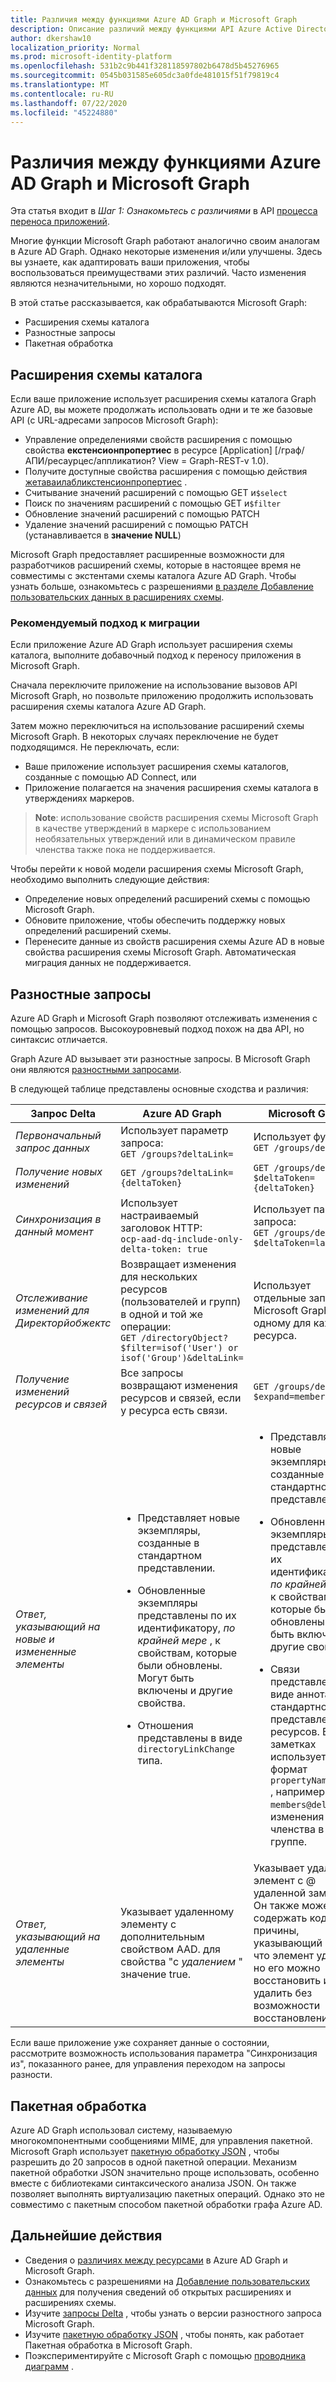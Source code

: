 ```yaml
---
title: Различия между функциями Azure AD Graph и Microsoft Graph
description: Описание различий между функциями API Azure Active Directory (Azure AD) и API Microsoft Graph, которые помогут быстро и легко перенести приложения.
author: dkershaw10
localization_priority: Normal
ms.prod: microsoft-identity-platform
ms.openlocfilehash: 531b2c9b441f328118597802b6478d5b45276965
ms.sourcegitcommit: 0545b031585e605dc3a0fde481015f51f79819c4
ms.translationtype: MT
ms.contentlocale: ru-RU
ms.lasthandoff: 07/22/2020
ms.locfileid: "45224880"
---
```

# <a name="feature-differences-between-azure-ad-graph-and-microsoft-graph"></a>Различия между функциями Azure AD Graph и Microsoft Graph

Эта статья входит в *Шаг 1: Ознакомьтесь с различиями* в API [процесса переноса приложений](migrate-azure-ad-graph-planning-checklist.md).

Многие функции Microsoft Graph работают аналогично своим аналогам в Azure AD Graph. Однако некоторые изменения и/или улучшены. Здесь вы узнаете, как адаптировать ваши приложения, чтобы воспользоваться преимуществами этих различий.  Часто изменения являются незначительными, но хорошо подходят.

В этой статье рассказывается, как обрабатываются Microsoft Graph:

- Расширения схемы каталога
- Разностные запросы
- Пакетная обработка

## <a name="directory-schema-extensions"></a>Расширения схемы каталога

Если ваше приложение использует расширения схемы каталога Graph Azure AD, вы можете продолжать использовать одни и те же базовые API (с URL-адресами запросов Microsoft Graph):

- Управление определениями свойств расширения с помощью свойства **екстенсионпропертиес** в ресурсе [Application] [/граф/АПИ/ресаурцес/аппликатион? View = Graph-REST-v 1.0).
- Получите доступные свойства расширения с помощью действия [жетаваилабликстенсионпропертиес](/graph/api/directoryobject-getavailableextensionproperties?view=graph-rest-v1.0) .
- Считывание значений расширений с помощью GET и`$select`
- Поиск по значениям расширений с помощью GET и`$filter`
- Обновление значений расширений с помощью PATCH
- Удаление значений расширений с помощью PATCH (устанавливается в **значение NULL**)

Microsoft Graph предоставляет расширенные возможности для разработчиков расширений схемы, которые в настоящее время не совместимы с экстентами схемы каталога Azure AD Graph. Чтобы узнать больше, ознакомьтесь с разрешениями [в разделе Добавление пользовательских данных в расширениях схемы](/graph/extensibility-overview#schema-extensions).

### <a name="recommended-migration-approach"></a>Рекомендуемый подход к миграции

Если приложение Azure AD Graph использует расширения схемы каталога, выполните добавочный подход к переносу приложения в Microsoft Graph.

Сначала переключите приложение на использование вызовов API Microsoft Graph, но позвольте приложению продолжить использовать расширения схемы каталога Azure AD Graph.

Затем можно переключиться на использование расширений схемы Microsoft Graph. В некоторых случаях переключение не будет подходящимся. Не переключать, если:

- Ваше приложение использует расширения схемы каталогов, созданные с помощью AD Connect, или
- Приложение полагается на значения расширения схемы каталога в утверждениях маркеров.

>**Note**: использование свойств расширения схемы Microsoft Graph в качестве утверждений в маркере с использованием необязательных утверждений или в динамическом правиле членства также пока не поддерживается.

Чтобы перейти к новой модели расширения схемы Microsoft Graph, необходимо выполнить следующие действия:

- Определение новых определений расширений схемы с помощью Microsoft Graph.
- Обновите приложение, чтобы обеспечить поддержку новых определений расширений схемы.
- Перенесите данные из свойств расширения схемы Azure AD в новые свойства расширения схемы Microsoft Graph.  Автоматическая миграция данных не поддерживается.

## <a name="differential-queries"></a>Разностные запросы

Azure AD Graph и Microsoft Graph позволяют отслеживать изменения с помощью запросов.  Высокоуровневый подход похож на два API, но синтаксис отличается.

Graph Azure AD вызывает эти разностные запросы.  В Microsoft Graph они являются [разностными запросами](/graph/delta-query-overview).

В следующей таблице представлены основные сходства и различия:

|Запрос Delta |Azure AD Graph | Microsoft Graph |
|----|----|----|
| _Первоначальный запрос данных_ | Использует параметр запроса:<br>`GET /groups?deltaLink=` | Использует функцию: <br> `GET /groups/delta` |
| _Получение новых изменений_ | `GET /groups?deltaLink={deltaToken}` | `GET /groups/delta?$deltaToken={deltaToken}` |
| _Синхронизация в данный момент_ |Использует настраиваемый заголовок HTTP:<br> `ocp-aad-dq-include-only-delta-token: true` | Использует параметр запроса: <br> `GET /groups/delta?$deltaToken=latest` |
| _Отслеживание изменений для Директорйобжектс_ | Возвращает изменения для нескольких ресурсов (пользователей и групп) в одной и той же операции:&nbsp;&nbsp;<br> `GET /directoryObject?$filter=isof('User') or isof('Group')&deltaLink=` | Использует отдельные запросы в Microsoft Graph, по одному для каждого ресурса. |
| _Получение изменений ресурсов и связей_ | Все запросы возвращают изменения ресурсов и связей, если у ресурса есть связи. | `GET /groups/delta?$expand=members` |
| _Ответ, указывающий на новые и измененные элементы_ | <ul><li><p>Представляет новые экземпляры, созданные в стандартном представлении.</p></li><li><p>Обновленные экземпляры представлены по их идентификатору, *по крайней мере* , к свойствам, которые были обновлены. Могут быть включены и другие свойства.</p></li><li><p>Отношения представлены в виде `directoryLinkChange` типа.</p></li></ul>|<ul><li><p>Представляет новые экземпляры, созданные в стандартном представлении.</p></li><li><p>Обновленные экземпляры представлены по их идентификатору, *по крайней мере* , к свойствам, которые были обновлены. Могут быть включены и другие свойства.</p></li><li><p>Связи представлены в виде аннотаций в стандартном представлении ресурсов. В этих заметках используется формат `propertyName@delta` , например `members@delta` для изменения членства в группе.</p></li></ul> |
| _Ответ, указывающий на удаленные элементы_| Указывает удаленному элементу с дополнительным свойством AAD. для свойства "с *удалением* " значение true. | Указывает удаленный элемент с \@ удаленной заметкой. Он также может содержать код причины, указывающий на то, что элемент удален, но его можно восстановить или удалить без возможности восстановления. |

Если ваше приложение уже сохраняет данные о состоянии, рассмотрите возможность использования параметра "Синхронизация из", показанного ранее, для управления переходом на запросы разности.

## <a name="batching"></a>Пакетная обработка

Azure AD Graph использовал систему, называемую многокомпонентными сообщениями MIME, для управления пакетной.  Microsoft Graph использует [пакетную обработку JSON](json-batching.md) , чтобы разрешить до 20 запросов в одной пакетной операции. Механизм пакетной обработки JSON значительно проще использовать, особенно вместе с библиотеками синтаксического анализа JSON.  Он также позволяет выполнять виртуализацию пакетных операций.  Однако это не совместимо с пакетным способом пакетной обработки графа Azure AD.

## <a name="next-steps"></a>Дальнейшие действия

- Сведения о [различиях между ресурсами](migrate-azure-ad-graph-resource-differences.md) в Azure AD Graph и Microsoft Graph.
- Ознакомьтесь с разрешениями на [Добавление пользовательских данных](/graph/extensibility-overview) для получения сведений об открытых расширениях и расширениях схемы.
- Изучите [запросы Delta](/graph/delta-query-overview) , чтобы узнать о версии разностного запроса Microsoft Graph.
- Изучите [пакетную обработку JSON](json-batching.md) , чтобы понять, как работает Пакетная обработка в Microsoft Graph.
- Поэкспериментируйте с Microsoft Graph с помощью [проводника диаграмм](https://aka.ms/ge) .

<!-- {
  "type": "#page.annotation",
  "suppressions": [
    "Warning: /concepts/migrate-azure-ad-graph-feature-changes.md:
      Failed to parse any rows out of table with headers: |Task|Azure AD Graph|Microsoft Graph|"
  ],
}
-->
